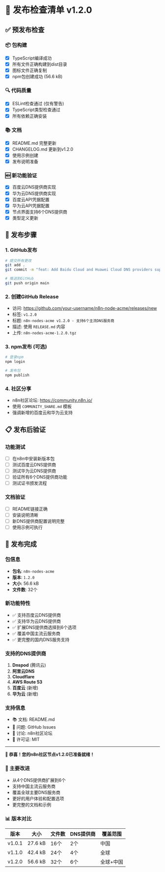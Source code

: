 # 🚀 发布检查清单 v1.2.0

## ✅ 预发布检查

### 📦 包构建
- [x] TypeScript编译成功
- [x] 所有文件正确构建到dist目录
- [x] 图标文件正确复制
- [x] npm包创建成功 (56.6 kB)

### 🔍 代码质量
- [x] ESLint检查通过 (仅有警告)
- [x] TypeScript类型检查通过
- [x] 所有依赖正确安装

### 📚 文档
- [x] README.md 完整更新
- [x] CHANGELOG.md 更新到v1.2.0
- [x] 使用示例创建
- [x] 发布说明准备

### 🆕 新功能验证
- [x] 百度云DNS提供商实现
- [x] 华为云DNS提供商实现
- [x] 百度云API凭据配置
- [x] 华为云API凭据配置
- [x] 节点界面支持6个DNS提供商
- [x] 类型定义更新

## 🎯 发布步骤

### 1. GitHub发布
```bash
# 提交所有更改
git add .
git commit -m "feat: Add Baidu Cloud and Huawei Cloud DNS providers support v1.2.0"

# 推送到GitHub
git push origin main
```

### 2. 创建GitHub Release
- 访问: https://github.com/your-username/n8n-node-acme/releases/new
- 标签: `v1.2.0`
- 标题: `n8n-nodes-acme v1.2.0 - 支持6个主流DNS服务商`
- 描述: 使用 `RELEASE.md` 内容
- 上传: `n8n-nodes-acme-1.2.0.tgz`

### 3. npm发布 (可选)
```bash
# 登录npm
npm login

# 发布包
npm publish
```

### 4. 社区分享
- n8n社区论坛: https://community.n8n.io/
- 使用 `COMMUNITY_SHARE.md` 模板
- 强调新增的百度云和华为云支持

## 📋 发布后验证

### 功能测试
- [ ] 在n8n中安装新版本包
- [ ] 测试百度云DNS提供商
- [ ] 测试华为云DNS提供商
- [ ] 验证所有6个DNS提供商功能
- [ ] 测试证书颁发流程

### 文档验证
- [ ] README链接正确
- [ ] 安装说明清晰
- [ ] 新DNS提供商配置说明完整
- [ ] 使用示例可执行

## 🎉 发布完成

### 包信息
- **包名**: `n8n-nodes-acme`
- **版本**: `1.2.0`
- **大小**: 56.6 kB
- **文件数**: 32个

### 新功能特性
- ✅ 支持百度云DNS提供商
- ✅ 支持华为云DNS提供商
- ✅ 扩展DNS提供商选择到6个选项
- ✅ 覆盖中国主流云服务商
- ✅ 更完整的国内DNS服务支持

### 支持的DNS提供商
1. **Dnspod** (腾讯云)
2. **阿里云DNS**
3. **Cloudflare**
4. **AWS Route 53**
5. **百度云** (新增)
6. **华为云** (新增)

### 支持信息
- 📚 文档: README.md
- 🐛 问题: GitHub Issues
- 💬 讨论: n8n社区论坛
- 📄 许可证: MIT

---

**🎊 恭喜！您的n8n社区节点v1.2.0已准备就绪！**

### 🚀 主要改进
- 从4个DNS提供商扩展到6个
- 支持中国主流云服务商
- 覆盖全球主要DNS服务商
- 更好的用户体验和配置选项
- 更完整的文档和示例

### 📊 版本对比

| 版本 | 大小 | 文件数 | DNS提供商 | 覆盖范围 |
|------|------|--------|-----------|----------|
| v1.0.1 | 27.6 kB | 16个 | 2个 | 中国 |
| v1.1.0 | 42.4 kB | 24个 | 4个 | 全球 |
| v1.2.0 | 56.6 kB | 32个 | 6个 | 全球+中国 |
